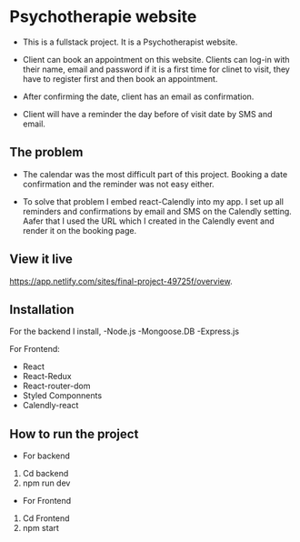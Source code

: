 # Psychotherapie website
- This is a fullstack project. It is a Psychotherapist website.
- Client can book an appointment on this website. Clients can log-in with their name, email and password if it is a first time for clinet to visit, they have to register first and then book an appointment.  

- After confirming the date, client has an email as confirmation. 

- Client will have a reminder the day before of visit date by SMS and email. 


## The problem
- The calendar was the most difficult part of this project. Booking a date confirmation and the reminder was not easy either. 

- To solve that problem I embed react-Calendly into my app. I set up all reminders and confirmations by email and SMS on the Calendly setting.  
Aafer that I used the URL which I created in the Calendly event and render it on the booking page. 



## View it live

https://app.netlify.com/sites/final-project-49725f/overview.


## Installation
For the backend I install,
-Node.js
-Mongoose.DB 
-Express.js

For Frontend: 
- React
- React-Redux
- React-router-dom
- Styled Componnents
- Calendly-react


## How to run the project
- For backend
1. Cd backend
2. npm run dev

- For Frontend
1. Cd Frontend
2. npm start

